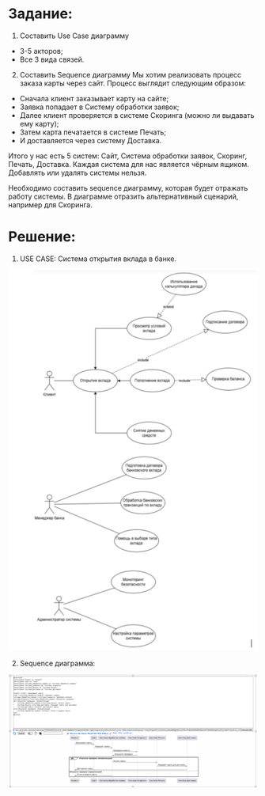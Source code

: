 
# Задание:

1. Составить Use Case диаграмму
- 3-5 акторов;
- Все 3 вида связей.

2. Составить Sequence диаграмму
Мы хотим реализовать процесс заказа карты через сайт.
Процесс выглядит следующим образом:
- Cначала клиент заказывает карту на сайте;
- Заявка попадает в Систему обработки заявок;
- Далее клиент проверяется в системе Скоринга (можно ли выдавать ему карту);
- Затем карта печатается в системе Печать;
- И доставляется через систему Доставка.

Итого у нас есть 5 систем: Сайт, Система обработки заявок, Скоринг, Печать, Доставка.
Каждая система для нас является чёрным ящиком. Добавлять или удалять системы нельзя.

Необходимо составить sequence диаграмму, которая будет отражать работу системы.
В диаграмме отразить альтернативный сценарий, например для Скоринга.


# Решение:

1. USE CASE: Система открытия вклада в банке.

![Изображение 16](./Изображения8/Изображение16.png)

2. Sequence диаграмма:


![Изображение 17](./Изображения8/Изображение17.png)